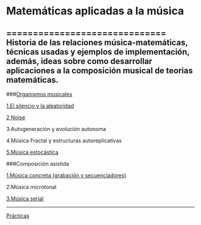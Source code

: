 # Matemáticas aplicadas a la música
==============================
Historia de las relaciones música-matemáticas, técnicas usadas y ejemplos de implementación, además, ideas sobre como desarrollar aplicaciones a la composición musical de teorias matemáticas. 
---

###[Organismos musicales](https://github.com/essteban/matematicasAplicadasMusica/blob/master/divulgacion.md)

  [1.El silencio y la aleatoridad](https://github.com/essteban/matematicasAplicadasMusica/blob/master/silencioAleatoriedad.md)
  
  [2 Noise](https://github.com/essteban/matematicasAplicadasMusica/blob/master/Noise.md)
    
  3.Autogeneración y evolución autonoma
  
  4.Música Fractal y estructuras autoreplicativas
  
  [5.Música estocástica](https://github.com/essteban/matematicasAplicadasMusica/blob/master/musicaEstocastica.md)
  
###Composición asistida 

  [1.Música concreta (grabación y secuenciadores)](https://github.com/electropipe/secuenciadores)
  
  2.Música microtonal 
  
  [3.Música serial](https://github.com/essteban/matematicasAplicadasMusica/blob/master/serialismo.md)

***

[Prácticas](https://github.com/essteban/matematicasAplicadasMusica/blob/master/practicas.md)
